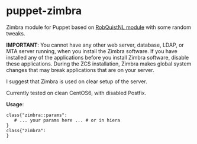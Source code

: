 puppet-zimbra
============

Zimbra module for Puppet based on [RobQuistNL module](https://github.com/RobQuistNL/puppet-zimbra)
with some random tweaks. 

**IMPORTANT**: You cannot have any other web server, database, LDAP, or MTA 
server running, when you install the Zimbra software. If you have installed any 
of the applications before you install Zimbra software, disable these 
applications. During the ZCS installation, Zimbra makes global system 
changes that may break applications that are on your server. 

I suggest that Zimbra is used on clear setup of the server.

Currently tested on clean CentOS6, with disabled Postfix.

**Usage**:


    class{"zimbra::params":
       # ... your params here ... # or in hiera
    }
    class{"zimbra":
    }